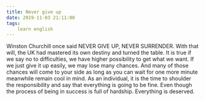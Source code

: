 ```yaml
---
title: Never give up
date: 2019-11-03 21:11:00
tags:
    learn english
---
```

Winston Churchill once said NEVER GIVE UP, NEVER SURRENDER. With that will, the UK had mastered its own destiny and turned the table. It is true if we say no to difficulties, we have higher possibility to get what we want. If we just give it up easily, we may lose many chances. And many of those chances will come to your side as long as you can wait for one more minute meanwhile remain cool in mind. As an individual, it is the time to shoulder the responsibility and say that everything is going to be fine. Even though the process of being in success is full of hardship. Everything is deserved. 